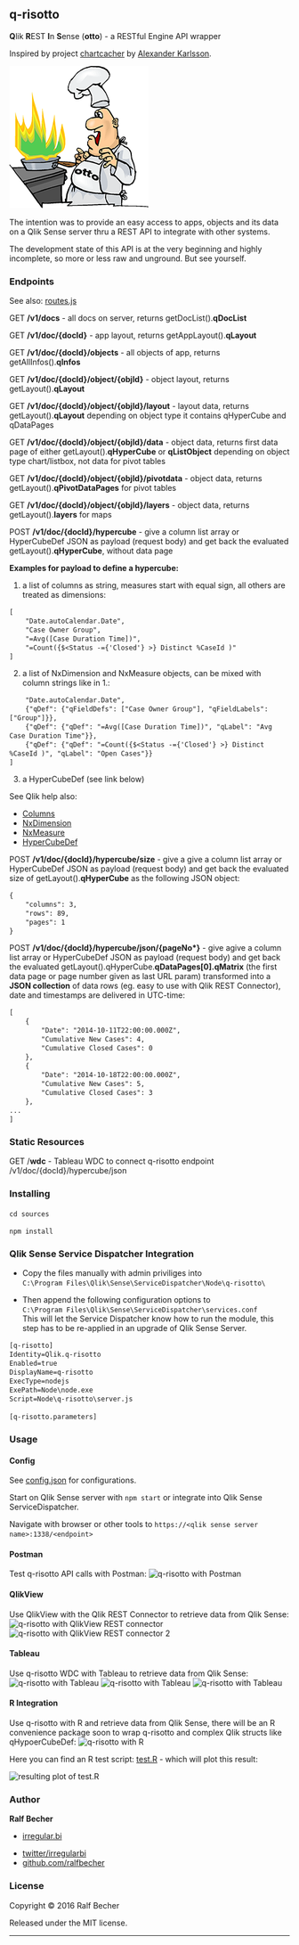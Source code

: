 ## q-risotto

**Q**lik **R**EST **I**n **S**ense (**otto**) - a RESTful Engine API wrapper

Inspired by project [chartcacher] by [Alexander Karlsson]. 

[chartcacher]: https://github.com/mindspank/chartcacher
[Alexander Karlsson]: https://github.com/mindspank

![q-risotto](./q-risotto-logo.png)

The intention was to provide an easy access to apps, objects and its data on a Qlik Sense server thru a REST API to integrate with other systems.

The development state of this API is at the very beginning and highly incomplete, so more or less raw and unground. But see yourself.

### Endpoints

See also: [routes.js](./sources/src/routes/routes.js)

GET **/v1/docs** - all docs on server, returns getDocList().**qDocList**

GET **/v1/doc/{docId}** - app layout, returns getAppLayout().**qLayout**

GET **/v1/doc/{docId}/objects** - all objects of app, returns getAllInfos().**qInfos**

GET **/v1/doc/{docId}/object/{objId}** - object layout, returns getLayout().**qLayout**

GET **/v1/doc/{docId}/object/{objId}/layout** - layout data, returns getLayout().**qLayout** depending on object type it contains qHyperCube and qDataPages

GET **/v1/doc/{docId}/object/{objId}/data** - object data, returns first data page of either getLayout().**qHyperCube** or **qListObject** depending on object type chart/listbox, not data for pivot tables

GET **/v1/doc/{docId}/object/{objId}/pivotdata** - object data, returns getLayout().**qPivotDataPages** for pivot tables

GET **/v1/doc/{docId}/object/{objId}/layers** - object data, returns getLayout().**layers** for maps

POST **/v1/doc/{docId}/hypercube** - give a column list array or HyperCubeDef JSON as payload (request body) and get back the evaluated getLayout().**qHyperCube**, without data page

**Examples for payload to define a hypercube:**

1. a list of columns as string, measures start with equal sign, all others are treated as dimensions:
```
[
    "Date.autoCalendar.Date",
    "Case Owner Group",
    "=Avg([Case Duration Time])",
    "=Count({$<Status -={'Closed'} >} Distinct %CaseId )"
]
```
2. a list of NxDimension and NxMeasure objects, can be mixed with column strings like in 1.:
```
    "Date.autoCalendar.Date",
    {"qDef": {"qFieldDefs": ["Case Owner Group"], "qFieldLabels": ["Group"]}},
    {"qDef": {"qDef": "=Avg([Case Duration Time])", "qLabel": "Avg Case Duration Time"}},
    {"qDef": {"qDef": "=Count({$<Status -={'Closed'} >} Distinct %CaseId )", "qLabel": "Open Cases"}}
]
```
3. a HyperCubeDef (see link below)

See Qlik help also:

* [Columns]
* [NxDimension]
* [NxMeasure]
* [HyperCubeDef]

[Columns]: (http://help.qlik.com/en-US/sense-developer/November2017/Subsystems/APIs/Content/QlikVisual/qlik-visual-columns.htm)
[NxDimension]: (http://help.qlik.com/en-US/sense-developer/November2017/Subsystems/EngineAPI/Content/Structs/NxDimension.htm)
[NxMeasure]: (http://help.qlik.com/en-US/sense-developer/November2017/Subsystems/EngineAPI/Content/Structs/NxMeasureInfo.htm)
[HyperCubeDef]: (http://help.qlik.com/en-US/sense-developer/November2017/Subsystems/EngineAPI/Content/Structs/HyperCubeDef.htm)

POST **/v1/doc/{docId}/hypercube/size** - give a give a column list array or HyperCubeDef JSON as payload (request body) and get back the evaluated size of getLayout().**qHyperCube** as the following JSON object:
```
{
    "columns": 3,
    "rows": 89,
    "pages": 1
}
```

POST **/v1/doc/{docId}/hypercube/json/{pageNo\*}** - give agive a column list array or HyperCubeDef JSON as payload (request body) and get back the evaluated getLayout().qHyperCube.**qDataPages[0].qMatrix** (the first data page or page number given as last URL param) transformed into a **JSON collection** of data rows (eg. easy to use with Qlik REST Connector), date and timestamps are delivered in UTC-time:
```
[
    {
        "Date": "2014-10-11T22:00:00.000Z",
        "Cumulative New Cases": 4,
        "Cumulative Closed Cases": 0
    },
    {
        "Date": "2014-10-18T22:00:00.000Z",
        "Cumulative New Cases": 5,
        "Cumulative Closed Cases": 3
    },
...
]
```

### Static Resources

GET /**wdc** - Tableau WDC to connect q-risotto endpoint /v1/doc/{docId}/hypercube/json

### Installing

`cd sources`

`npm install`

### Qlik Sense Service Dispatcher Integration

* Copy the files manually with admin priviliges into  
```C:\Program Files\Qlik\Sense\ServiceDispatcher\Node\q-risotto\```  

* Then append the following configuration options to  
```C:\Program Files\Qlik\Sense\ServiceDispatcher\services.conf```  
This will let the Service Dispatcher know how to run the module, this step has to be re-applied in an upgrade of Qlik Sense Server.

```
[q-risotto]
Identity=Qlik.q-risotto
Enabled=true
DisplayName=q-risotto
ExecType=nodejs
ExePath=Node\node.exe
Script=Node\q-risotto\server.js

[q-risotto.parameters]
```
### Usage

#### Config

See [config.json](./sources/src/config.json) for configurations.

Start on Qlik Sense server with `npm start` or integrate into Qlik Sense ServiceDispatcher.

Navigate with browser or other tools to `https://<qlik sense server name>:1338/<endpoint>`

#### Postman

Test q-risotto API calls with Postman:
![q-risotto with Postman](postman-example.png)

#### QlikView

Use QlikView with the Qlik REST Connector to retrieve data from Qlik Sense:
![q-risotto with QlikView REST connector](qlikview-example.png)
![q-risotto with QlikView REST connector 2](qlikview-example-2.png)

#### Tableau

Use q-risotto WDC with Tableau to retrieve data from Qlik Sense:
![q-risotto with Tableau](tableau-example.png)
![q-risotto with Tableau](tableau-example-2.png)
![q-risotto with Tableau](tableau-example-3.png)

#### R Integration

Use q-risotto with R and retrieve data from Qlik Sense, there will be an 
R convenience package soon to wrap q-risotto and complex Qlik structs like qHypoerCubeDef:
![q-risotto with R](r-example.png)

Here you can find an R test script: [test.R](test.R.md) - which will plot this result:

![resulting plot of test.R](test.R-result.png)

### Author

**Ralf Becher**

+ [irregular.bi](http://irregular.bi)
* [twitter/irregularbi](http://twitter.com/irregularbi)
* [github.com/ralfbecher](http://github.com/ralfbecher)

### License

Copyright © 2016 Ralf Becher

Released under the MIT license.

***
